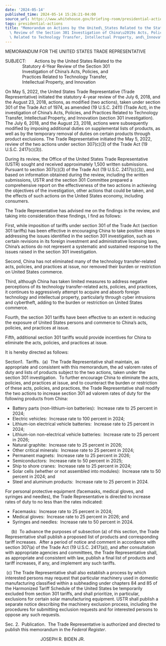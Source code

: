 ```yaml
---
date: '2024-05-14'
published_time: 2024-05-14 15:26:21-04:00
source_url: https://www.whitehouse.gov/briefing-room/presidential-actions/2024/05/14/memorandum-on-actions-by-the-united-states-related-to-the-statutory-4-year-review-of-the-section-301-investigation-of-chinas-acts-policies-and-practices-related-to-technology-transfer-intellectua/
tags: presidential-actions
title: "Memorandum on Actions by the United\_States Related to the Statutory 4-Year\
  \ Review of the Section 301 Investigation of China\u2019s Acts, Policies, and Practices\
  \ Related to Technology Transfer, Intellectual Property, and\_Innovation"
---
```

 
MEMORANDUM FOR THE UNITED STATES TRADE REPRESENTATIVE  
  
SUBJECT:       Actions by the United States Related to the  
              Statutory 4-Year Review of the Section 301  
              Investigation of China’s Acts, Policies, and  
              Practices Related to Technology Transfer,  
              Intellectual Property, and Innovation  
  
  
On May 5, 2022, the United States Trade Representative (Trade
Representative) initiated the statutory 4-year review of the July 6,
2018, and the August 23, 2018, actions, as modified (two actions), taken
under section 301 of the Trade Act of 1974, as amended (19 U.S.C. 2411)
(Trade Act), in the investigation of China’s Acts, Policies, and
Practices Related to Technology Transfer, Intellectual Property, and
Innovation (section 301 investigation).  The July 6, 2018, and the
August 23, 2018, actions were subsequently modified by imposing
additional duties on supplemental lists of products, as well as by the
temporary removal of duties on certain products through product
exclusions. The Trade Representative initiated the May 5, 2022, review
of the two actions under section 307(c)(3) of the Trade Act (19 U.S.C.
2417(c)(3)).  
  
During its review, the Office of the United States Trade Representative
(USTR) sought and received approximately 1,500 written submissions. 
Pursuant to section 307(c)(3) of the Trade Act (19 U.S.C. 2417(c)(3)),
and based on information obtained during the review, including the
written submissions, USTR and the section 301 Committee prepared a
comprehensive report on the effectiveness of the two actions in
achieving the objectives of the investigation, other actions that could
be taken, and the effects of such actions on the United States economy,
including consumers.  
  
The Trade Representative has advised me on the findings in the review,
and taking into consideration these findings, I find as follows:  
  
First, while imposition of tariffs under section 301 of the Trade Act
(section 301 tariffs) has been effective in encouraging China to take
positive steps in addressing the issues identified in the section 301
investigation, such as certain revisions in its foreign investment and
administrative licensing laws, China’s actions do not represent a
systematic and sustained response to the issues raised in the section
301 investigation.   
  
Second, China has not eliminated many of the technology transfer-related
acts, policies, and practices at issue, nor removed their burden or
restriction on United States commerce.   
  
Third, although China has taken limited measures to address negative
perceptions of its technology transfer-related acts, policies, and
practices, it continues to aggressively attempt to acquire and absorb
foreign technology and intellectual property, particularly through cyber
intrusions and cybertheft, adding to the burden or restriction on United
States commerce.   
  
Fourth, the section 301 tariffs have been effective to an extent in
reducing the exposure of United States persons and commerce to China’s
acts, policies, and practices at issue.  
  
Fifth, additional section 301 tariffs would provide incentives for China
to eliminate the acts, policies, and practices at issue.  
  
It is hereby directed as follows:  
  
Section1.  Tariffs.  (a)  The Trade Representative shall maintain, as
appropriate and consistent with this memorandum, the ad valorem rates of
duty and lists of products subject to the two actions, taken under the
section 301 investigation.  To further encourage China to eliminate the
acts, policies, and practices at issue, and to counteract the burden or
restriction of these acts, policies, and practices, the Trade
Representative shall modify the two actions to increase section 301 ad
valorem rates of duty for the following products from China:

-   Battery parts (non-lithium-ion batteries):  Increase rate to 25
    percent in 2024;
-   Electric vehicles:  Increase rate to 100 percent in 2024;
-   Lithium-ion electrical vehicle batteries:  Increase rate to 25
    percent in 2024;
-   Lithium-ion non-electrical vehicle batteries:  Increase rate to 25
    percent in 2026;
-   Natural graphite:  Increase rate to 25 percent in 2026;
-   Other critical minerals:  Increase rate to 25 percent in 2024;
-   Permanent magnets:  Increase rate to 25 percent in 2026;
-   Semiconductors:  Increase rate to 50 percent in 2025;
-   Ship to shore cranes:  Increase rate to 25 percent in 2024;
-   Solar cells (whether or not assembled into modules):  Increase rate
    to 50 percent in 2024; and
-   Steel and aluminum products:  Increase rate to 25 percent in 2024.

For personal protective equipment (facemasks, medical gloves, and
syringes and needles), the Trade Representative is directed to increase
rates of duty to no less than the rates indicated:

-   Facemasks:  Increase rate to 25 percent in 2024;
-   Medical gloves:  Increase rate to 25 percent in 2026; and
-   Syringes and needles:  Increase rate to 50 percent in 2024.

     (b)  To advance the purposes of subsection (a) of this section, the
Trade Representative shall publish a proposed list of products and
corresponding tariff increases.  After a period of notice and comment in
accordance with section 307(a) of the Trade Act (19 U.S.C. 2417(a)), and
after consultation with appropriate agencies and committees, the Trade
Representative shall, as appropriate and consistent with law, publish a
final list of products and tariff increases, if any, and implement any
such tariffs.  
  
 (c) The Trade Representative shall also establish a process by which
interested persons may request that particular machinery used in
domestic manufacturing classified within a subheading under chapters 84
and 85 of the Harmonized Tariff Schedule of the United States be
temporarily excluded from section 301 tariffs, and shall prioritize, in
particular, exclusions for certain solar manufacturing equipment. USTR
shall publish a separate notice describing the machinery exclusion
process, including the procedures for submitting exclusion requests and
for interested persons to oppose any such requests.  
  
Sec. 2.  Publication.  The Trade Representative is authorized and
directed to publish this memorandum in the *Federal Register*.  
  
  
  
                             JOSEPH R. BIDEN JR.

